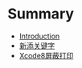 # Summary

* [Introduction](README.md)
* [新添关键字](01新添关键字/README.md)
* [Xcode8屏蔽打印](02Xcode8屏蔽打印/README.md)

